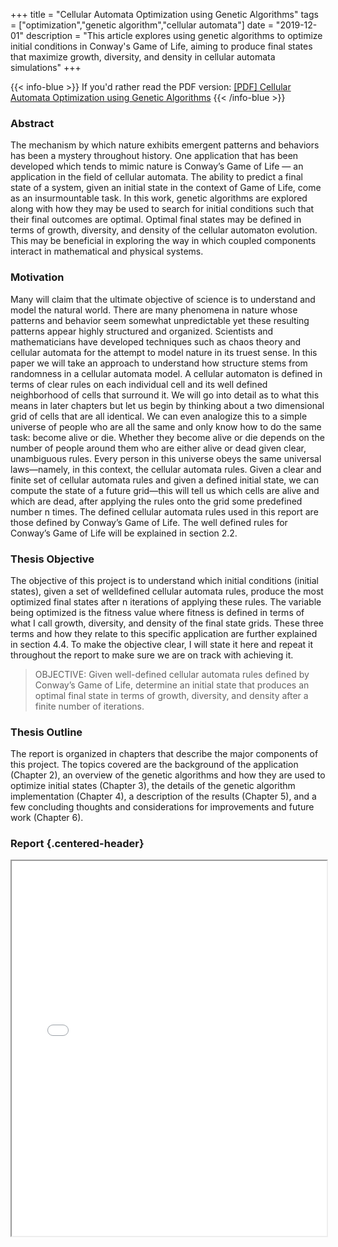 +++
title = "Cellular Automata Optimization using Genetic Algorithms"
tags = ["optimization","genetic algorithm","cellular automata"]
date = "2019-12-01"
description = "This article explores using genetic algorithms to optimize initial conditions in Conway's Game of Life, aiming to produce final states that maximize growth, diversity, and density in cellular automata simulations"
+++

{{< info-blue >}}
If you'd rather read the PDF version: [[PDF] Cellular Automata Optimization using Genetic Algorithms](/images/ga-liso/LISO_Project.pdf)
{{< /info-blue >}}

### Abstract

The mechanism by which nature exhibits emergent patterns and behaviors has been a mystery throughout history. One application that has been developed which tends to mimic nature is Conway’s Game of Life — an application in the field of cellular automata. The ability to predict a final state of a system, given an initial state in the context of Game of Life, come as an insurmountable task. In this work, genetic algorithms are explored along with how they may be used to search for initial conditions such that their final outcomes are optimal. Optimal final states may be defined in terms of growth, diversity, and density of the cellular automaton evolution. This may be beneficial in exploring the way in which coupled components interact in mathematical and physical systems.

### Motivation

Many will claim that the ultimate objective of science is to understand and model the natural world. There are many phenomena in nature whose patterns and behavior seem somewhat unpredictable yet these resulting patterns appear highly structured and organized. Scientists and mathematicians have developed techniques such as chaos theory and cellular automata for the attempt to model nature in its truest sense. In this paper we will take an approach to understand how structure stems from randomness in a cellular automata model. A cellular automaton is defined in terms of clear rules on each individual cell and its well defined neighborhood of cells that surround it. We will go into detail as to what this means in later chapters but let us begin by thinking about a two dimensional grid of cells that are all identical. We can even analogize this to a simple universe of people who are all the same and only know how to do the same task: become alive or die. Whether they become alive or die depends on the number of people around them who are either alive or dead given clear, unambiguous rules. Every person in this universe obeys the same universal laws—namely, in this context, the cellular automata rules. Given a clear and finite set of cellular automata rules and given a defined initial state, we can compute the state of a future grid—this will tell us which cells are alive and which are dead, after applying the rules onto the grid some predefined number n times. The defined cellular automata rules used in this report are those defined by Conway’s Game of Life. The well defined rules for Conway’s Game of Life will be explained in section 2.2.

### Thesis Objective

The objective of this project is to understand which initial conditions (initial states), given a set of welldefined cellular automata rules, produce the most optimized final states after n iterations of applying these rules. The variable being optimized is the fitness value where fitness is defined in terms of what I call growth, diversity, and density of the final state grids. These three terms and how they relate to this specific application are further explained in section 4.4. To make the objective clear, I will state it here and repeat it throughout the report to make sure we are on track with achieving it.

>OBJECTIVE: Given well-defined cellular automata rules defined by Conway’s Game of Life, determine an initial state that produces an optimal final state in terms of growth, diversity, and density after a finite number of iterations.

### Thesis Outline

The report is organized in chapters that describe the major components of this project. The topics covered are the background of the application (Chapter 2), an overview of the genetic algorithms and how they are used to optimize initial states (Chapter 3), the details of the genetic algorithm implementation (Chapter 4), a description of the results (Chapter 5), and a few concluding thoughts and considerations for improvements and future work (Chapter 6).

### Report {.centered-header}

<iframe src="/images/ga-liso/LISO_Project.pdf" width="100%" height="600px">
    This browser does not support PDFs. Please download the PDF to view it: 
    <a href="/images/ga-liso/LISO_Project.pdf">Download PDF</a>
</iframe>
